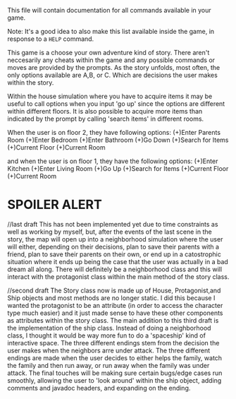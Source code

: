 This file will contain documentation for all commands available in your game.

Note:  It's a good idea to also make this list available inside the game, in response to a `HELP` command.

This game is a choose your own adventure kind of story. There aren't neccesarily any cheats within the game and any possible commands or moves are provided by the prompts. As the story unfolds, most often, the only options available are A,B, or C. Which are decisions the user makes within the story. 

Within the house simulation where you have to acquire items it may be useful to call options when you input 'go up' since the options are different within different floors. It is also possible to acquire more items than indicated by the prompt by calling 'search items' in different rooms. 

When the user is on floor 2, they have following options:
(+)Enter Parents Room
(+)Enter Bedroom
(+)Enter Bathroom
(+)Go Down
(+)Search for Items
(+)Current Floor
(+)Current Room

and when the user is on floor 1, they have the following options:
(+)Enter Kitchen
(+)Enter Living Room
(+)Go Up
(+)Search for Items
(+)Current Floor
(+)Current Room


# SPOILER ALERT
//last draft
This has not been implemented yet due to time constraints as well as working by myself, but, after the events of the last scene in the story, the map will open up into a neighborhood simulation where the user will either, depending on their decisions, plan to save their parents with a friend, plan to save their parents on their own, or end up in a catostrophic situation where it ends up being the case that the user was actually in a bad dream all along. There will definitely be a neighborhood class and this will interact with the protagonist class within the main method of the story class. 

//second draft
The Story class now is made up of House, Protagonist,and Ship objects and most methods are no longer static. I did this because I wanted the protagonist to be an attribute (in order to access the character type much easier) and it just made sense to have these other components as attributes within the story class. The main addition to this third draft is the implementation of the ship class. Instead of doing a neighborhood class, I thought it would be way more fun to do a 'spaceship' kind of interactive space.  The three different endings stem from the decision the user makes when the neighbors arre under attack. The three different endings are made when the user decides to either helps the family, watch the family and then run away, or run away when the family was under attack. The final touches will be making sure certain bugs/edge cases run smoothly, allowing the user to 'look around' within the ship object, adding comments and javadoc headers, and expanding on the ending. 

